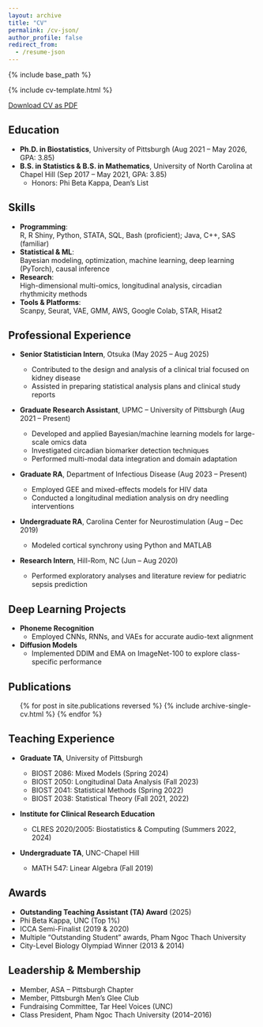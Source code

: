 ```yaml
---
layout: archive
title: "CV"
permalink: /cv-json/
author_profile: false
redirect_from:
  - /resume-json
---
```


{% include base_path %}

<link rel="stylesheet" href="{{ base_path }}/assets/css/cv-style.css">
<link rel="stylesheet" href="https://cdnjs.cloudflare.com/ajax/libs/font-awesome/5.15.4/css/all.min.css">

<style>
  .archive {
    width: 80%;
    margin: 0 auto;
    float: none;
    padding-right: 0;
  }
  
  @media (min-width: 80em) {
    .archive {
      width: 70%;
    }
  }
</style>

{% include cv-template.html %}

<div class="cv-download-links">
  <a href="{{ base_path }}/files/cv.pdf" class="btn btn--primary">Download CV as PDF</a>
</div>

## Education

* **Ph.D. in Biostatistics**, University of Pittsburgh (Aug 2021 – May 2026, GPA: 3.85)  
* **B.S. in Statistics & B.S. in Mathematics**, University of North Carolina at Chapel Hill (Sep 2017 – May 2021, GPA: 3.85)  
  * Honors: Phi Beta Kappa, Dean’s List  

## Skills

* **Programming**:  
  R, R Shiny, Python, STATA, SQL, Bash (proficient); Java, C++, SAS (familiar)  
* **Statistical & ML**:  
  Bayesian modeling, optimization, machine learning, deep learning (PyTorch), causal inference  
* **Research**:  
  High-dimensional multi-omics, longitudinal analysis, circadian rhythmicity methods  
* **Tools & Platforms**:  
  Scanpy, Seurat, VAE, GMM, AWS, Google Colab, STAR, Hisat2  

## Professional Experience

* **Senior Statistician Intern**, Otsuka (May 2025 – Aug 2025)  
  - Contributed to the design and analysis of a clinical trial focused on kidney disease  
  - Assisted in preparing statistical analysis plans and clinical study reports  

* **Graduate Research Assistant**, UPMC – University of Pittsburgh (Aug 2021 – Present)  
  - Developed and applied Bayesian/machine learning models for large-scale omics data  
  - Investigated circadian biomarker detection techniques  
  - Performed multi-modal data integration and domain adaptation  

* **Graduate RA**, Department of Infectious Disease (Aug 2023 – Present)  
  - Employed GEE and mixed-effects models for HIV data  
  - Conducted a longitudinal mediation analysis on dry needling interventions  

* **Undergraduate RA**, Carolina Center for Neurostimulation (Aug – Dec 2019)  
  - Modeled cortical synchrony using Python and MATLAB  

* **Research Intern**, Hill-Rom, NC (Jun – Aug 2020)  
  - Performed exploratory analyses and literature review for pediatric sepsis prediction  

## Deep Learning Projects

* **Phoneme Recognition**  
  - Employed CNNs, RNNs, and VAEs for accurate audio-text alignment  
* **Diffusion Models**  
  - Implemented DDIM and EMA on ImageNet-100 to explore class-specific performance  

## Publications

<ul>
  {% for post in site.publications reversed %}
    {% include archive-single-cv.html %}
  {% endfor %}
</ul>

<!--
## Talks

<ul>
  {% for post in site.talks reversed %}
    {% include archive-single-talk-cv.html %}
  {% endfor %}
</ul>
-->

## Teaching Experience

* **Graduate TA**, University of Pittsburgh  
  - BIOST 2086: Mixed Models (Spring 2024)  
  - BIOST 2050: Longitudinal Data Analysis (Fall 2023)  
  - BIOST 2041: Statistical Methods (Spring 2022)  
  - BIOST 2038: Statistical Theory (Fall 2021, 2022)  

* **Institute for Clinical Research Education**  
  - CLRES 2020/2005: Biostatistics & Computing (Summers 2022, 2024)  

* **Undergraduate TA**, UNC-Chapel Hill  
  - MATH 547: Linear Algebra (Fall 2019)  

## Awards

* **Outstanding Teaching Assistant (TA) Award** (2025)  
* Phi Beta Kappa, UNC (Top 1%)  
* ICCA Semi-Finalist (2019 & 2020)  
* Multiple “Outstanding Student” awards, Pham Ngoc Thach University  
* City-Level Biology Olympiad Winner (2013 & 2014)  

## Leadership & Membership

* Member, ASA – Pittsburgh Chapter  
* Member, Pittsburgh Men’s Glee Club  
* Fundraising Committee, Tar Heel Voices (UNC)  
* Class President, Pham Ngoc Thach University (2014–2016)
